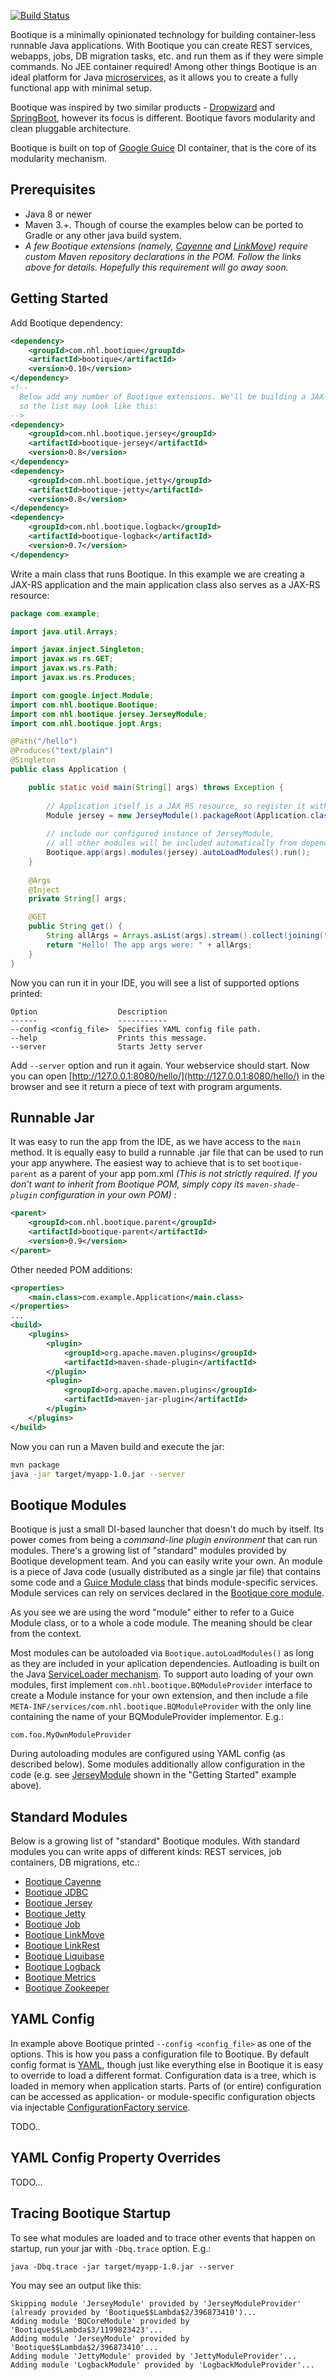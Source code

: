 [![Build Status](https://travis-ci.org/nhl/bootique.svg)](https://travis-ci.org/nhl/bootique)

Bootique is a minimally opinionated technology for building container-less runnable Java applications. With Bootique you can create REST services, webapps, jobs, DB migration tasks, etc. and run them as if they were simple commands. No JEE container required! Among other things Bootique is an ideal platform for Java [microservices](http://martinfowler.com/articles/microservices.html), as it allows you to create a fully functional app with minimal setup.

Bootique was inspired by two similar products - [Dropwizard](http://www.dropwizard.io) and [SpringBoot](http://projects.spring.io/spring-boot/), however its focus is different. Bootique favors modularity and clean pluggable architecture.

Bootique is built on top of [Google Guice](https://github.com/google/guice) DI container, that is the core of its modularity mechanism.

## Prerequisites

* Java 8 or newer
* Maven 3.+. Though of course the examples below can be ported to Gradle or any other java build system.
* _A few Bootique extensions (namely, [Cayenne](https://github.com/nhl/bootique-cayenne) and [LinkMove](https://github.com/nhl/bootique-linkmove)) require custom Maven repository declarations in the POM. Follow the links above for details. Hopefully this requirement will go away soon._

## Getting Started

Add Bootique dependency:

```XML
<dependency>
	<groupId>com.nhl.bootique</groupId>
	<artifactId>bootique</artifactId>
	<version>0.10</version>
</dependency>
<!-- 
  Below add any number of Bootique extensions. We'll be building a JAX-RS webservice here, 
  so the list may look like this:
-->
<dependency>
	<groupId>com.nhl.bootique.jersey</groupId>
	<artifactId>bootique-jersey</artifactId>
	<version>0.8</version>
</dependency>
<dependency>
	<groupId>com.nhl.bootique.jetty</groupId>
	<artifactId>bootique-jetty</artifactId>
	<version>0.8</version>
</dependency>
<dependency>
	<groupId>com.nhl.bootique.logback</groupId>
	<artifactId>bootique-logback</artifactId>
	<version>0.7</version>
</dependency>
```
Write a main class that runs Bootique. In this example we are creating a JAX-RS application and the main application class also serves as a JAX-RS resource:

```Java
package com.example;

import java.util.Arrays;

import javax.inject.Singleton;
import javax.ws.rs.GET;
import javax.ws.rs.Path;
import javax.ws.rs.Produces;

import com.google.inject.Module;
import com.nhl.bootique.Bootique;
import com.nhl.bootique.jersey.JerseyModule;
import com.nhl.bootique.jopt.Args;

@Path("/hello")
@Produces("text/plain")
@Singleton
public class Application {

	public static void main(String[] args) throws Exception {
	
		// Application itself is a JAX RS resource, so register it with Jersey
		Module jersey = new JerseyModule().packageRoot(Application.class);
		
		// include our configured instance of JerseyModule, 
		// all other modules will be included automatically from dependencies
		Bootique.app(args).modules(jersey).autoLoadModules().run();
	}
	
	@Args
	@Inject
	private String[] args;

	@GET
	public String get() {
		String allArgs = Arrays.asList(args).stream().collect(joining(" "));
		return "Hello! The app args were: " + allArgs;
	}
}
```

Now you can run it in your IDE, you will see a list of supported options printed:

```
Option                  Description                     
------                  -----------                     
--config <config_file>  Specifies YAML config file path.
--help                  Prints this message.            
--server                Starts Jetty server             
```

Add ```--server``` option and run it again. Your webservice should start. Now you can open [http://127.0.0.1:8080/hello/](http://127.0.0.1:8080/hello/) in the browser and see it return a piece of text with program arguments.

## Runnable Jar

It was easy to run the app from the IDE, as we have access to the ```main``` method. It is equally easy to build a runnable .jar file that can be used to run your app anywhere. The easiest way to achieve that is to set ```bootique-parent``` as a parent of your app  pom.xml *(This is not strictly required. If you don't want to inherit from Bootique POM, simply copy its ```maven-shade-plugin``` configuration in your own POM)* :

```XML
<parent>
	<groupId>com.nhl.bootique.parent</groupId>
	<artifactId>bootique-parent</artifactId>
	<version>0.9</version>
</parent>
```
Other needed POM additions:
```XML
<properties>
	<main.class>com.example.Application</main.class>
</properties>
...
<build>
	<plugins>
		<plugin>
			<groupId>org.apache.maven.plugins</groupId>
			<artifactId>maven-shade-plugin</artifactId>
		</plugin>
		<plugin>
			<groupId>org.apache.maven.plugins</groupId>
			<artifactId>maven-jar-plugin</artifactId>
		</plugin>
	</plugins>
</build>
```
Now you can run a Maven build and execute the jar:
```sh
mvn package
java -jar target/myapp-1.0.jar --server
```

## Bootique Modules

Bootique is just a small DI-based launcher that doesn't do much by itself. Its power comes from being a *command-line plugin environment* that can run modules. There's a growing list of "standard" modules provided by Bootique development team. And you can easily write your own. An module is a piece of Java code (usually distributed as a single jar file) that contains some code and a [Guice Module class](https://google.github.io/guice/api-docs/latest/javadoc/index.html?com/google/inject/Module.html) that binds module-specific services. Module services can rely on services declared in the [Bootique core module](https://github.com/nhl/bootique/blob/master/src/main/java/com/nhl/bootique/BQCoreModule.java). 

As you see we are using the word "module" either to refer to a Guice Module class, or to a whole a code module. The meaning should be clear from the context.

Most modules can be autoloaded via ```Bootique.autoLoadModules()``` as long as they are included in your aplication dependencies. Autloading is built on the Java [ServiceLoader mechanism](https://docs.oracle.com/javase/8/docs/api/java/util/ServiceLoader.html). To support auto loading of your own modules, first implement ```com.nhl.bootique.BQModuleProvider``` interface to create a Module instance for your own extension, and then include a file ```META-INF/services/com.nhl.bootique.BQModuleProvider``` with the only line containing the name of your BQModuleProvider implementor. E.g.:

```
com.foo.MyOwnModuleProvider
```
During autoloading modules are configured using YAML config (as described below). Some modules additionally allow configuration in the code (e.g. see [JerseyModule](https://github.com/nhl/bootique-jersey/blob/master/src/main/java/com/nhl/bootique/jersey/JerseyModule.java) shown in the "Getting Started" example above).

## Standard Modules

Below is a growing list of "standard" Bootique modules. With standard modules you can write apps of different kinds: REST services, job containers, DB migrations, etc.:

* [Bootique Cayenne](https://github.com/nhl/bootique-cayenne)
* [Bootique JDBC](https://github.com/nhl/bootique-jdbc)
* [Bootique Jersey](https://github.com/nhl/bootique-jersey)
* [Bootique Jetty](https://github.com/nhl/bootique-jetty)
* [Bootique Job](https://github.com/nhl/bootique-job)
* [Bootique LinkMove](https://github.com/nhl/bootique-linkmove)
* [Bootique LinkRest](https://github.com/nhl/bootique-linkrest)
* [Bootique Liquibase](https://github.com/nhl/bootique-liquibase)
* [Bootique Logback](https://github.com/nhl/bootique-logback)
* [Bootique Metrics](https://github.com/nhl/bootique-metrics)
* [Bootique Zookeeper](https://github.com/nhl/bootique-zookeeper)

## YAML Config

In example above Bootique printed ```--config <config_file>``` as one of the options. This is how you pass a configuration file to Bootique. By default config format is [YAML](http://www.yaml.org/), though just like everything else in Bootique it is easy to override to load a different format. Configuration data is a tree, which is loaded in memory when application starts. Parts of (or entire) configuration can be accessed as application- or module-specific configuration objects via injectable [ConfigurationFactory service](https://github.com/nhl/bootique/blob/master/src/main/java/com/nhl/bootique/config/ConfigurationFactory.java).

TODO..

## YAML Config Property Overrides

TODO...

## Tracing Bootique Startup

To see what modules are loaded and to trace other events that happen on startup, run your jar with ```-Dbq.trace``` option. E.g.:

```
java -Dbq.trace -jar target/myapp-1.0.jar --server 
```
You may see an output like this:
```
Skipping module 'JerseyModule' provided by 'JerseyModuleProvider' (already provided by 'Bootique$$Lambda$2/396873410')...
Adding module 'BQCoreModule' provided by 'Bootique$$Lambda$3/1199823423'...
Adding module 'JerseyModule' provided by 'Bootique$$Lambda$2/396873410'...
Adding module 'JettyModule' provided by 'JettyModuleProvider'...
Adding module 'LogbackModule' provided by 'LogbackModuleProvider'...
```
